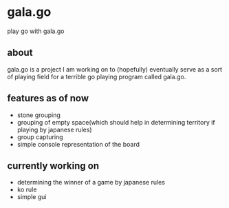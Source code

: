 # gala.go
play go with gala.go

## about
gala.go is a project I am working on to (hopefully) eventually serve as a sort of playing field for a terrible go playing program called gala.go.  


## features as of now
   * stone grouping
   * grouping of empty space(which should help in determining territory if playing by japanese rules)
   * group capturing
   * simple console representation of the board
  
## currently working on
   * determining the winner of a game by japanese rules
   * ko rule
   * simple gui
